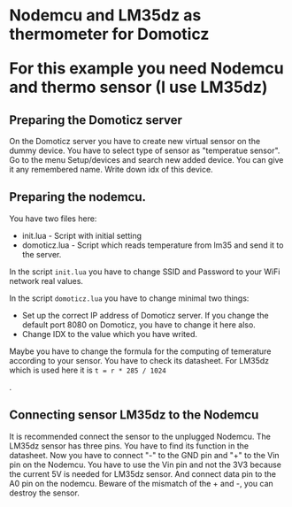 <h1>Nodemcu and LM35dz as thermometer for Domoticz</p>
<p>For this example you need Nodemcu and thermo sensor (I use LM35dz)</p>
<h2>Preparing the Domoticz server</h2>
<p>On the Domoticz server you have to create new virtual sensor on the dummy device. You have to select type of sensor as "temperatue sensor". Go to the menu Setup/devices and search new added device. You can give it any remembered name. Write down idx of this device.</p>
<h2>Preparing the nodemcu.</h2>
<p>You have two files here:</p>
<ul>
<li>init.lua - Script with initial setting
<li>domoticz.lua - Script which reads temperature from lm35 and send it to the server.
</ul>
<p>In the script <code>init.lua</code> you have to change SSID and Password to your WiFi network real values.</p>
<p>In the script <code>domoticz.lua</code> you have to change minimal two things:</p>
<ul>
<li>Set up the correct IP address of Domoticz server. If you change the default port 8080 on Domoticz, you have to change it here also.
<li>Change IDX to the value which you have writed.
</ul>
<p>Maybe you have to change the formula for the computing of temerature according to your sensor. You have to check its datasheet. For LM35dz which is used here it is <code>t = r * 285 / 1024</code></p>.
<h2>Connecting sensor LM35dz to the Nodemcu</h2>
<p>It is recommended connect the sensor to the unplugged Nodemcu. The LM35dz sensor has three pins. You have to find its function in the datasheet. Now you have to connect "-" to the GND pin and "+" to the Vin pin on the Nodemcu. You have to use the Vin pin and not the 3V3 because the current 5V is needed for LM35dz sensor. And connect data pin to the A0 pin on the nodemcu. Beware of the mismatch of the + and -, you can destroy the sensor.</p>
